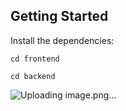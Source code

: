 ## Getting Started

Install the dependencies:

```Frontend
cd frontend
```

```Backend
cd backend
```

![Uploading image.png…]()
